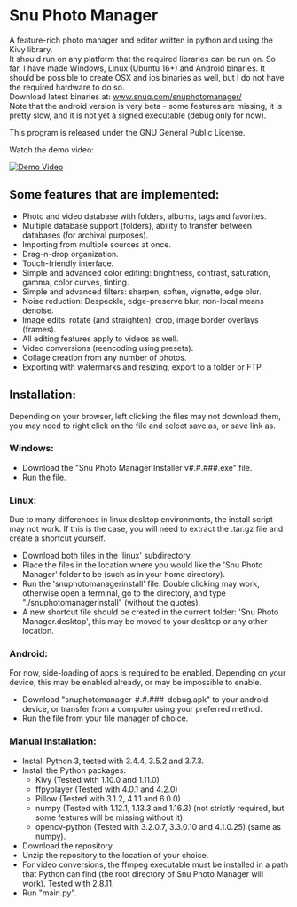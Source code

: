 # Snu Photo Manager

A feature-rich photo manager and editor written in python and using the Kivy library.  
It should run on any platform that the required libraries can be run on.  So far, I have made Windows, Linux (Ubuntu 16+) and Android binaries.  It should be possible to create OSX and ios binaries as well, but I do not have the required hardware to do so.  
Download latest binaries at: www.snuq.com/snuphotomanager/  
Note that the android version is very beta - some features are missing, it is pretty slow, and it is not yet a signed executable (debug only for now).  

This program is released under the GNU General Public License.

Watch the demo video:

[![Demo Video](https://img.youtube.com/vi/1Bgc5UyPOS4/0.jpg)](https://www.youtube.com/watch?v=1Bgc5UyPOS4)


## Some features that are implemented:  
* Photo and video database with folders, albums, tags and favorites.  
* Multiple database support (folders), ability to transfer between databases (for archival purposes).  
* Importing from multiple sources at once.  
* Drag-n-drop organization.  
* Touch-friendly interface.  
* Simple and advanced color editing: brightness, contrast, saturation, gamma, color curves, tinting.  
* Simple and advanced filters: sharpen, soften, vignette, edge blur.  
* Noise reduction: Despeckle, edge-preserve blur, non-local means denoise.  
* Image edits: rotate (and straighten), crop, image border overlays (frames).  
* All editing features apply to videos as well.  
* Video conversions (reencoding using presets).  
* Collage creation from any number of photos.
* Exporting with watermarks and resizing, export to a folder or FTP.  


## Installation:  
Depending on your browser, left clicking the files may not download them, you may need to right click on the file and select save as, or save link as.  


### Windows:  
* Download the "Snu Photo Manager Installer v#.#.###.exe" file.  
* Run the file.  


### Linux:  
Due to many differences in linux desktop environments, the install script may not work.  If this is the case, you will need to extract the .tar.gz file and create a shortcut yourself.  
* Download both files in the 'linux' subdirectory.  
* Place the files in the location where you would like the 'Snu Photo Manager' folder to be (such as in your home directory).  
* Run the 'snuphotomanagerinstall' file.  Double clicking may work, otherwise open a terminal, go to the directory, and type "./snuphotomanagerinstall" (without the quotes).
* A new shortcut file should be created in the current folder: 'Snu Photo Manager.desktop', this may be moved to your desktop or any other location.  


### Android:  
For now, side-loading of apps is required to be enabled.  Depending on your device, this may be enabled already, or may be impossible to enable.  
* Download "snuphotomanager-#.#.###-debug.apk" to your android device, or transfer from a computer using your preferred method.  
* Run the file from your file manager of choice.  


### Manual Installation:  
* Install Python 3, tested with 3.4.4, 3.5.2 and 3.7.3.  
* Install the Python packages:  
   * Kivy (Tested with 1.10.0 and 1.11.0)  
   * ffpyplayer (Tested with 4.0.1 and 4.2.0)  
   * Pillow (Tested with 3.1.2, 4.1.1 and 6.0.0)  
   * numpy (Tested with 1.12.1, 1.13.3 and 1.16.3) (not strictly required, but some features will be missing without it).  
   * opencv-python (Tested with 3.2.0.7, 3.3.0.10 and 4.1.0.25) (same as numpy).  
* Download the repository.  
* Unzip the repository to the location of your choice.  
* For video conversions, the ffmpeg executable must be installed in a path that Python can find (the root directory of Snu Photo Manager will work).  Tested with 2.8.11.  
* Run "main.py".